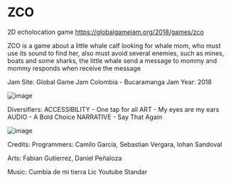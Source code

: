 # ZCO
2D echolocation game
https://globalgamejam.org/2018/games/zco

ZCO is a game about a little whale calf looking for whale mom, who must use its sound to find her, also must avoid several enemies, such as mines, boats and some sharks, the little whale send a message to mommy and mommy responds when receive the message

Jam Site: 
Global Game Jam Colombia - Bucaramanga
Jam Year: 
2018

![image](https://user-images.githubusercontent.com/83435870/202423046-4abf1465-c4e9-42fb-a21e-f0aac558a390.png)

Diversifiers: 
ACCESSIBILITY - One tap for all
ART - My eyes are my ears
AUDIO - A Bold Choice
NARRATIVE - Say That Again

![image](https://user-images.githubusercontent.com/83435870/202423109-0843e9b7-2df4-438d-8619-e284eb955ab7.png)

Credits: 
Programmers: Camilo García, Sebastian Vergara, Iohan Sandoval

Arts: Fabian Gutierrez, Daniel Peñaloza

Music: Cumbia de mi tierra Lic Youtube Standar

